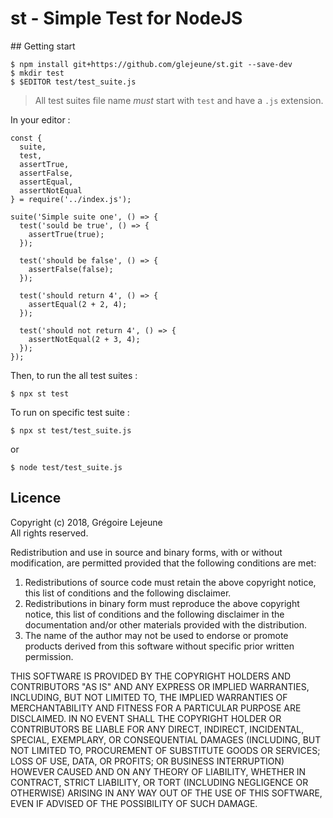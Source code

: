 # st - Simple Test for NodeJS

## Getting start

```
$ npm install git+https://github.com/glejeune/st.git --save-dev
$ mkdir test
$ $EDITOR test/test_suite.js
```

> All test suites file name *must* start with `test` and have a `.js` extension.

In your editor :

```
const { 
  suite,
  test,
  assertTrue,
  assertFalse,
  assertEqual,
  assertNotEqual
} = require('../index.js');

suite('Simple suite one', () => {
  test('sould be true', () => {
    assertTrue(true);
  });

  test('should be false', () => {
    assertFalse(false);
  });

  test('should return 4', () => {
    assertEqual(2 + 2, 4);
  });

  test('should not return 4', () => {
    assertNotEqual(2 + 3, 4);
  });
});
```

Then, to run the all test suites :

```
$ npx st test
```

To run on specific test suite :

```
$ npx st test/test_suite.js
```

or 

```
$ node test/test_suite.js
```

## Licence

Copyright (c) 2018, Grégoire Lejeune<br />
All rights reserved.

Redistribution and use in source and binary forms, with or without modification, are permitted provided that the following conditions are met:

1. Redistributions of source code must retain the above copyright notice, this list of conditions and the following disclaimer.
1. Redistributions in binary form must reproduce the above copyright notice, this list of conditions and the following disclaimer in the documentation and/or other materials provided with the distribution.
1. The name of the author may not be used to endorse or promote products derived from this software without specific prior written permission.


THIS SOFTWARE IS PROVIDED BY THE COPYRIGHT HOLDERS AND CONTRIBUTORS "AS IS" AND ANY EXPRESS OR IMPLIED WARRANTIES, INCLUDING, BUT NOT LIMITED TO, THE IMPLIED WARRANTIES OF MERCHANTABILITY AND FITNESS FOR A PARTICULAR PURPOSE ARE DISCLAIMED. IN NO EVENT SHALL THE COPYRIGHT HOLDER OR CONTRIBUTORS BE LIABLE FOR ANY DIRECT, INDIRECT, INCIDENTAL, SPECIAL, EXEMPLARY, OR CONSEQUENTIAL DAMAGES (INCLUDING, BUT NOT LIMITED TO, PROCUREMENT OF SUBSTITUTE GOODS OR SERVICES; LOSS OF USE, DATA, OR PROFITS; OR BUSINESS INTERRUPTION) HOWEVER CAUSED AND ON ANY THEORY OF LIABILITY, WHETHER IN CONTRACT, STRICT LIABILITY, OR TORT (INCLUDING NEGLIGENCE OR OTHERWISE) ARISING IN ANY WAY OUT OF THE USE OF THIS SOFTWARE, EVEN IF ADVISED OF THE POSSIBILITY OF SUCH DAMAGE.
